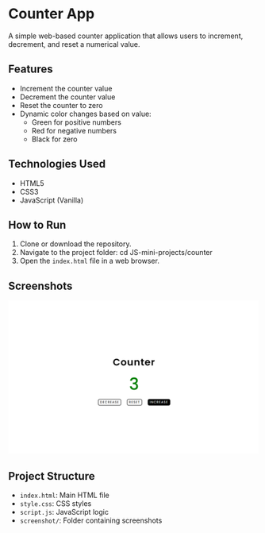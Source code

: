 # Counter App

A simple web-based counter application that allows users to increment, decrement, and reset a numerical value.

## Features

- Increment the counter value
- Decrement the counter value
- Reset the counter to zero
- Dynamic color changes based on value:
  - Green for positive numbers
  - Red for negative numbers
  - Black for zero

## Technologies Used

- HTML5
- CSS3
- JavaScript (Vanilla)

## How to Run

1. Clone or download the repository.
2. Navigate to the project folder:
   cd JS-mini-projects/counter
3. Open the `index.html` file in a web browser.

## Screenshots

![Counter Screenshot](screenshot/counterss.png)

## Project Structure

- `index.html`: Main HTML file
- `style.css`: CSS styles
- `script.js`: JavaScript logic
- `screenshot/`: Folder containing screenshots
